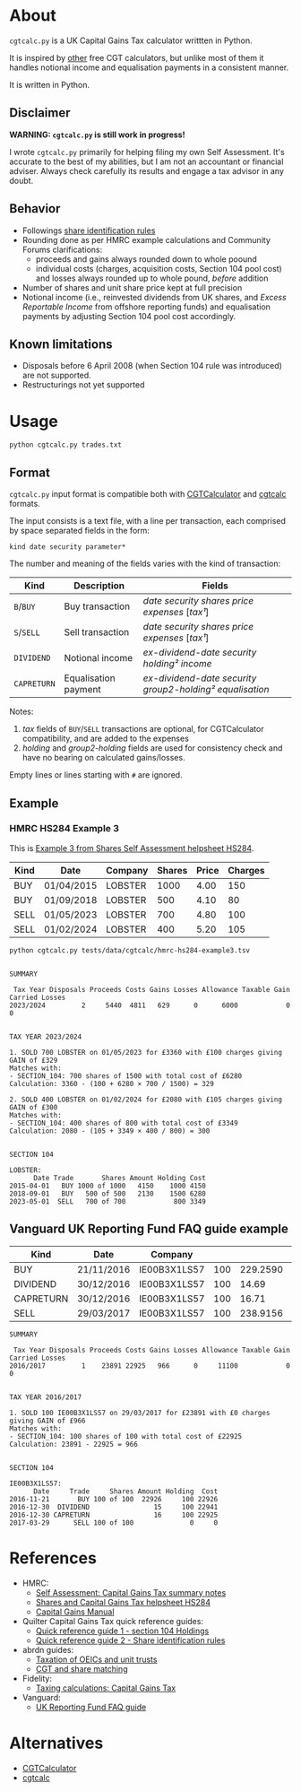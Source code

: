 # About

`cgtcalc.py` is a UK Capital Gains Tax calculator writtten in Python.

It is inspired by [other](#Alternative) free CGT calculators, but unlike most
of them it handles notional income and equalisation payments in a consistent manner.

It is written in Python.

## Disclaimer

**WARNING: `cgtcalc.py` is still work in progress!**

I wrote `cgtcalc.py` primarily for helping filing my own Self Assessment.
It's accurate to the best of my abilities, but I am not an accountant or financial adviser.
Always check carefully its results and engage a tax advisor in any doubt.

## Behavior

- Followings [share identification rules](https://www.gov.uk/hmrc-internal-manuals/capital-gains-manual/cg51560)
- Rounding done as per HMRC example calculations and Community Forums clarifications:
  - proceeds and gains always rounded down to whole poound
  - individual costs (charges, acquisition costs, Section 104 pool cost) and losses always rounded up to whole pound, _before_ addition
- Number of shares and unit share price kept at full precision
- Notional income (i.e., reinvested dividends from UK shares, and _Excess Reportable Income_ from offshore reporting funds)
and equalisation payments by adjusting Section 104 pool cost accordingly.

## Known limitations

- Disposals before 6 April 2008 (when Section 104 rule was introduced) are not supported.
- Restructurings not yet supported


# Usage

```
python cgtcalc.py trades.txt
```


## Format

`cgtcalc.py` input format is compatible both with
[CGTCalculator](http://cgtcalculator.com/instructions.htm#tradeformat) and
[cgtcalc](https://github.com/mattjgalloway/cgtcalc?tab=readme-ov-file#input-data) formats.

The input consists is a text file, with a line per transaction, each comprised by space separated fields in the form:

```
kind date security parameter*
```

The number and meaning of the fields varies with the kind of transaction:

| Kind | Description | Fields |
| ---- | ----------- | ------ |
| `B`/`BUY` | Buy transaction | _date_ _security_ _shares_ _price_ _expenses_ [_tax¹_]
| `S`/`SELL` | Sell transaction | _date_ _security_ _shares_ _price_ _expenses_ [_tax¹_]
| `DIVIDEND` | Notional income | _ex-dividend-date_ _security_ _holding²_ _income_
| `CAPRETURN` | Equalisation payment | _ex-dividend-date_ _security_ _group2-holding²_ _equalisation_

Notes:
1. _tax_ fields of `BUY`/`SELL` transactions are optional, for CGTCalculator compatibility, and are added to the expenses
2. _holding_ and _group2-holding_ fields are used for consistency check and have no bearing on calculated gains/losses.

Empty lines or lines starting with `#` are ignored.


## Example

### HMRC HS284 Example 3

This is [Example 3 from Shares Self Assessment helpsheet HS284](https://www.gov.uk/government/publications/shares-and-capital-gains-tax-hs284-self-assessment-helpsheet).

| Kind  | Date       | Company | Shares | Price | Charges |
| ----- | ---------- | ------- | ------ | ----- | ------- |
| BUY   | 01/04/2015 | LOBSTER | 1000   | 4.00  | 150     |
| BUY   | 01/09/2018 | LOBSTER | 500    | 4.10  | 80      |
| SELL  | 01/05/2023 | LOBSTER | 700    | 4.80  | 100     |
| SELL  | 01/02/2024 | LOBSTER | 400    | 5.20  | 105     |

```
python cgtcalc.py tests/data/cgtcalc/hmrc-hs284-example3.tsv
```

```

SUMMARY

 Tax Year Disposals Proceeds Costs Gains Losses Allowance Taxable Gain Carried Losses
2023/2024         2     5440  4811   629      0      6000            0              0


TAX YEAR 2023/2024

1. SOLD 700 LOBSTER on 01/05/2023 for £3360 with £100 charges giving GAIN of £329
Matches with:
- SECTION_104: 700 shares of 1500 with total cost of £6280
Calculation: 3360 - (100 + 6280 × 700 / 1500) = 329

2. SOLD 400 LOBSTER on 01/02/2024 for £2080 with £105 charges giving GAIN of £300
Matches with:
- SECTION_104: 400 shares of 800 with total cost of £3349
Calculation: 2080 - (105 + 3349 × 400 / 800) = 300


SECTION 104

LOBSTER:
      Date Trade       Shares Amount Holding Cost
2015-04-01   BUY 1000 of 1000   4150    1000 4150
2018-09-01   BUY   500 of 500   2130    1500 6280
2023-05-01  SELL   700 of 700            800 3349

```

## Vanguard UK Reporting Fund FAQ guide example


| Kind      | Date       | Company      |        |          |         |
| -----     | ----       | -------      | ------ | -----    | ------- |
| BUY       | 21/11/2016 | IE00B3X1LS57 | 100    | 229.2590 | 0       |
| DIVIDEND  | 30/12/2016 | IE00B3X1LS57 | 100    | 14.69    |         |
| CAPRETURN | 30/12/2016 | IE00B3X1LS57 | 100    | 16.71    |         |
| SELL      | 29/03/2017 | IE00B3X1LS57 | 100    | 238.9156 | 0       |


```
SUMMARY

 Tax Year Disposals Proceeds Costs Gains Losses Allowance Taxable Gain Carried Losses
2016/2017         1    23891 22925   966      0     11100            0              0


TAX YEAR 2016/2017

1. SOLD 100 IE00B3X1LS57 on 29/03/2017 for £23891 with £0 charges giving GAIN of £966
Matches with:
- SECTION_104: 100 shares of 100 with total cost of £22925
Calculation: 23891 - 22925 = 966


SECTION 104

IE00B3X1LS57:
      Date     Trade     Shares Amount Holding  Cost
2016-11-21       BUY 100 of 100  22926     100 22926
2016-12-30  DIVIDEND                15     100 22941
2016-12-30 CAPRETURN                16     100 22925
2017-03-29      SELL 100 of 100              0     0
```

# References

- HMRC:
  - [Self Assessment: Capital Gains Tax summary notes](https://www.gov.uk/government/publications/self-assessment-capital-gains-summary-sa108)
  - [Shares and Capital Gains Tax helpsheet HS284](https://www.gov.uk/government/publications/shares-and-capital-gains-tax-hs284-self-assessment-helpsheet/hs284-shares-and-capital-gains-tax-2024)
  - [Capital Gains Manual](https://www.gov.uk/hmrc-internal-manuals/capital-gains-manual)
- Quilter Capital Gains Tax quick reference guides:
  - [Quick reference guide 1 - section 104 Holdings](https://www.quilter.com/siteassets/documents/platform/guides-and-brochures/20719-cgt-quick-reference-guide-1-section-104-holdings.pdf)
  - [Quick reference guide 2 - Share identification rules](https://www.quilter.com/siteassets/documents/platform/guides-and-brochures/20720-cgt-quick-reference-guide-2-share-identification-rules.pdf)
- abrdn guides:
  - [Taxation of OEICs and unit trusts](https://techzone.abrdn.com/public/investment/Guide-Taxation-of-Collectives)
  - [CGT and share matching](https://techzone.abrdn.com/public/personal-taxation/Practical-G-Share-match)
- Fidelity:
  - [Taxing calculations: Capital Gains Tax](https://adviserservices.fidelity.co.uk/media/fnw/guides/taxing-calculations-capital-gains-tax.pdf)
- Vanguard:
  - [UK Reporting Fund FAQ guide](https://fund-docs.vanguard.com/uk-reporting-fund-faq.pdf)


# Alternatives

- [CGTCalculator](http://cgtcalculator.com/instructions.htm#tradeformat)
- [cgtcalc](https://github.com/mattjgalloway/cgtcalc)
